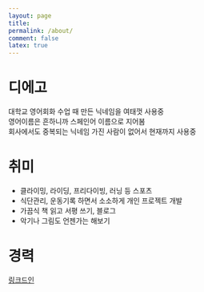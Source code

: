```yaml
---
layout: page
title: 
permalink: /about/
comment: false
latex: true
---
```


# 디에고

대학교 영어회화 수업 때 만든 닉네임을 여태껏 사용중  
영어이름은 흔하니까 스페인어 이름으로 지어봄  
회사에서도 중복되는 닉네임 가진 사람이 없어서 현재까지 사용중

# 취미

- 클라이밍, 라이딩, 프리다이빙, 러닝 등 스포츠
- 식단관리, 운동기록 하면서 소소하게 개인 프로젝트 개발
- 가끔식 책 읽고 서평 쓰기, 블로그
- 악기나 그림도 언젠가는 해보기

# 경력

[링크드인](https://www.linkedin.com/in/hyounggap-an/)

